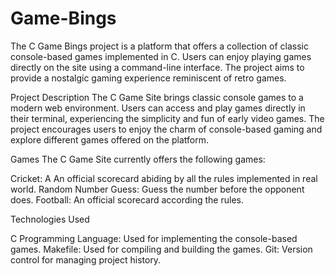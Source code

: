 # Game-Bings

The C Game Bings project is a platform that offers a collection of classic console-based games implemented in C. Users can enjoy playing games directly on the site using a command-line interface. The project aims to provide a nostalgic gaming experience reminiscent of retro games.

Project Description
The C Game Site brings classic console games to a modern web environment. Users can access and play games directly in their terminal, experiencing the simplicity and fun of early video games. The project encourages users to enjoy the charm of console-based gaming and explore different games offered on the platform.

Games
The C Game Site currently offers the following games:

Cricket: A  An official scorecard abiding by all the rules implemented in real world.
Random Number Guess: Guess the number before the opponent does.
Football: An official scorecard according the rules.

Technologies Used

C Programming Language: Used for implementing the console-based games.
Makefile: Used for compiling and building the games.
Git: Version control for managing project history.
